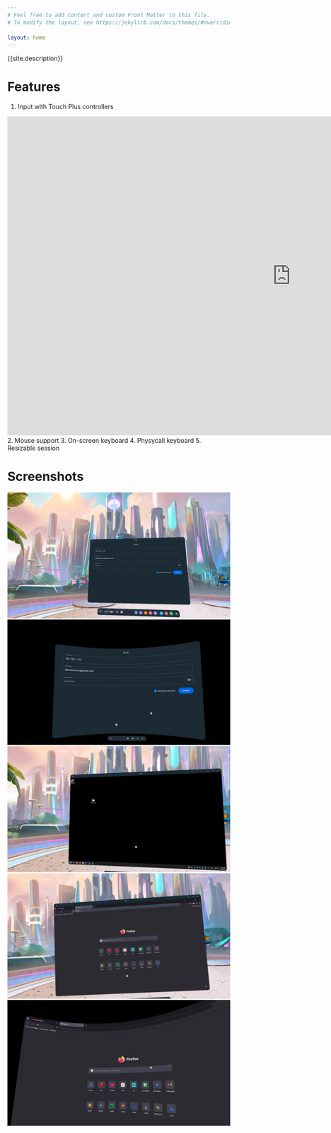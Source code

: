 ```yaml
---
# Feel free to add content and custom Front Matter to this file.
# To modify the layout, see https://jekyllrb.com/docs/themes/#overriding-theme-defaults

layout: home
---
```


{{site.description}}

# Features

1. Input with Touch Plus controllers
<iframe width="1280" height="720" src="https://www.youtube.com/embed/mw6rxj8YeNY" title="RDVR Touch Plus controllers" frameborder="0" allow="accelerometer; autoplay; clipboard-write; encrypted-media; gyroscope; picture-in-picture; web-share" referrerpolicy="strict-origin-when-cross-origin" allowfullscreen></iframe>
2. Mouse support
3. On-screen keyboard
4. Physycall keyboard
5. Resizable session

# Screenshots

![Screenshot1](/images/Screenshot1.webp)
![Screenshot2](/images/Screenshot2.webp)
![Screenshot3](/images/Screenshot3.webp)
![Screenshot4](/images/Screenshot4.webp)
![Screenshot5](/images/Screenshot5.webp)
